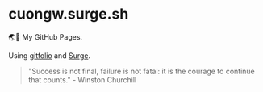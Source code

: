 # cuongw.surge.sh

🌏👻 My GitHub Pages.

Using [gitfolio](https://github.com/imfunniee/gitfolio) and [Surge](https://surge.sh/).


<!-- INSPIRATIONAL_QUOTE_START -->
> "Success is not final, failure is not fatal: it is the courage to continue that counts." - Winston Churchill
<!-- INSPIRATIONAL_QUOTE_END -->
